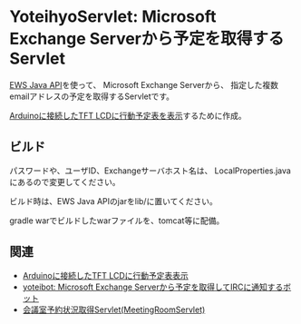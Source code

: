 # YoteihyoServlet: Microsoft Exchange Serverから予定を取得するServlet

[EWS Java API](https://github.com/OfficeDev/ews-java-api)を使って、
Microsoft Exchange Serverから、
指定した複数emailアドレスの予定を取得するServletです。

[Arduinoに接続したTFT LCDに行動予定表を表示](https://github.com/deton/yoteihyo#適用例-行動予定表)するために作成。

## ビルド
パスワードや、ユーザID、Exchangeサーバホスト名は、
LocalProperties.javaにあるので変更してください。

ビルド時は、EWS Java APIのjarをlib/に置いてください。

gradle warでビルドしたwarファイルを、tomcat等に配備。

## 関連
* [Arduinoに接続したTFT LCDに行動予定表表示](https://github.com/deton/yoteihyo#適用例-行動予定表)
* [yoteibot: Microsoft Exchange Serverから予定を取得してIRCに通知するボット](https://github.com/deton/ExchangeAppointmentBot)
* [会議室予約状況取得Servlet(MeetingRoomServlet)](https://github.com/deton/presencelamp#会議室予約状況取得servletサーバ側meetingroomservlet)
